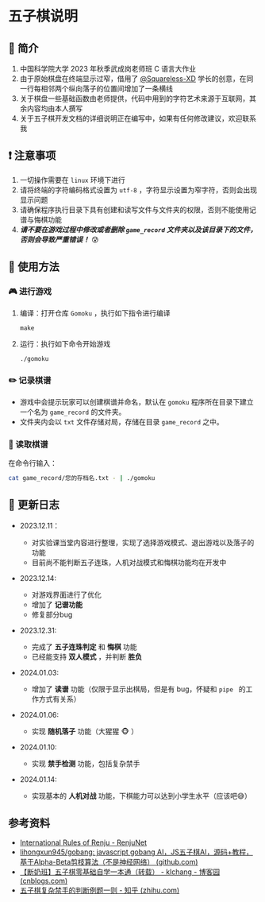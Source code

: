 # 五子棋说明

## :page_facing_up: 简介

1. 中国科学院大学 2023 年秋季武成岗老师班 C 语言大作业
2. 由于原始棋盘在终端显示过窄，借用了 [@Squareless-XD](https://github.com/Squareless-XD) 学长的创意，在同一行每相邻两个纵向落子的位置间增加了一条横线
3. 关于棋盘一些基础函数由老师提供，代码中用到的字符艺术来源于互联网，其余内容均由本人撰写
4. 关于五子棋开发文档的详细说明正在编写中，如果有任何修改建议，欢迎联系我

## :heavy_exclamation_mark: 注意事项

1. 一切操作需要在 `linux` 环境下进行
2. 请将终端的字符编码格式设置为 `utf-8` ，字符显示设置为窄字符，否则会出现显示问题
3. 请确保程序执行目录下具有创建和读写文件与文件夹的权限，否则不能使用记谱与悔棋功能
4. ***请不要在游戏过程中修改或者删除 `game_record` 文件夹以及该目录下的文件，否则会导致严重错误！*** :cold_sweat:

## :pushpin: 使用方法

### :video_game: 进行游戏

1. 编译：打开仓库 `Gomoku` ，执行如下指令进行编译

   ```
   make
   ```

2. 运行：执行如下命令开始游戏

   ```bash
   ./gomoku
   ```

### :pencil2: 记录棋谱

- 游戏中会提示玩家可以创建棋谱并命名，默认在 `gomoku` 程序所在目录下建立一个名为 `game_record` 的文件夹。
- 文件夹内会以 `txt` 文件存储对局，存储在目录 `game_record` 之中。

### :blue_book: 读取棋谱

在命令行输入：

```bash
cat game_record/您的存档名.txt - | ./gomoku 
```

## :calendar: 更新日志

- 2023.12.11：
    - 对实验课当堂内容进行整理，实现了选择游戏模式、退出游戏以及落子的功能
    - 目前尚不能判断五子连珠，人机对战模式和悔棋功能均在开发中

- 2023.12.14:
    - 对游戏界面进行了优化
    - 增加了 **记谱功能**
    - 修复部分bug

- 2023.12.31:
    - 完成了 **五子连珠判定** 和 **悔棋** 功能
    - 已经能支持 **双人模式** ，并判断 **胜负**

- 2024.01.03:
  - 增加了 **读谱** 功能（仅限于显示出棋局，但是有 bug，怀疑和 `pipe ` 的工作方式有关系）

- 2024.01.06:
  - 实现 **随机落子** 功能（大猩猩 :monkey_face: ）

- 2024.01.10:
  - 实现 **禁手检测** 功能，包括复杂禁手
- 2024.01.14:
    - 实现基本的 **人机对战** 功能，下棋能力可以达到小学生水平（应该吧:sweat_smile:）


## 参考资料

- [International Rules of Renju - RenjuNet](https://www.renju.net/rifrules/)
- [lihongxun945/gobang: javascript gobang AI，JS五子棋AI，源码+教程，基于Alpha-Beta剪枝算法（不是神经网络） (github.com)](https://github.com/lihongxun945/gobang?tab=readme-ov-file)
- [【断奶班】五子棋零基础自学一本通（转载） - klchang - 博客园 (cnblogs.com)](https://www.cnblogs.com/klchang/articles/4542994.html)
- [五子棋复杂禁手的判断例题一则 - 知乎 (zhihu.com)](https://zhuanlan.zhihu.com/p/527374023)

